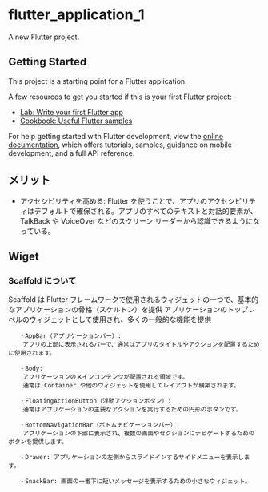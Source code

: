 # flutter_application_1

A new Flutter project.

## Getting Started

This project is a starting point for a Flutter application.

A few resources to get you started if this is your first Flutter project:

- [Lab: Write your first Flutter app](https://docs.flutter.dev/get-started/codelab)
- [Cookbook: Useful Flutter samples](https://docs.flutter.dev/cookbook)

For help getting started with Flutter development, view the
[online documentation](https://docs.flutter.dev/), which offers tutorials,
samples, guidance on mobile development, and a full API reference.

## メリット

- アクセシビリティを高める: Flutter を使うことで、アプリのアクセシビリティはデフォルトで確保される。アプリのすべてのテキストと対話的要素が、TalkBack や VoiceOver などのスクリーン リーダーから認識できるようになっている。

## Wiget

### Scaffold について

Scaffold は Flutter フレームワークで使用されるウィジェットの一つで、基本的なアプリケーションの骨格（スケルトン）を提供
アプリケーションのトップレベルのウィジェットとして使用され、多くの一般的な機能を提供

       ・AppBar（アプリケーションバー）:
        アプリの上部に表示されるバーで、通常はアプリのタイトルやアクションを配置するために使用されます。

       ・Body:
        アプリケーションのメインコンテンツが配置される領域です。
        通常は Container や他のウィジェットを使用してレイアウトが構築されます。

       ・FloatingActionButton（浮動アクションボタン）:
        通常はアプリケーションの主要なアクションを実行するための円形のボタンです。

       ・BottomNavigationBar（ボトムナビゲーションバー）:
        アプリケーションの下部に表示され、複数の画面やセクションにナビゲートするためのボタンを提供します。

       ・Drawer: アプリケーションの左側からスライドインするサイドメニューを表示します。

       ・SnackBar: 画面の一番下に短いメッセージを表示するための小さなウィジェット。

